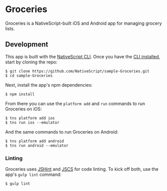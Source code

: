 # Groceries

Groceries is a NativeScript-built iOS and Android app for managing grocery lists.

## Development

This app is built with the [NativeScript CLI](https://github.com/NativeScript/nativescript-cli). Once you have the [CLI installed](https://github.com/NativeScript/nativescript-cli#installation), start by cloning the repo:

```
$ git clone https://github.com/NativeScript/sample-Groceries.git
$ cd sample-Groceries
```

Next, install the app's npm dependencies:

```
$ npm install
```

From there you can use the `platform add` and `run` commands to run Groceries on iOS:

```
$ tns platform add ios
$ tns run ios --emulator
```

And the same commands to run Groceries on Android:

```
$ tns platform add android
$ tns run android --emulator
```

### Linting

Groceries uses [JSHint](http://jshint.com/) and [JSCS](http://jscs.info/) for code linting. To kick off both, use the app's `gulp lint` command:

```
$ gulp lint
```
